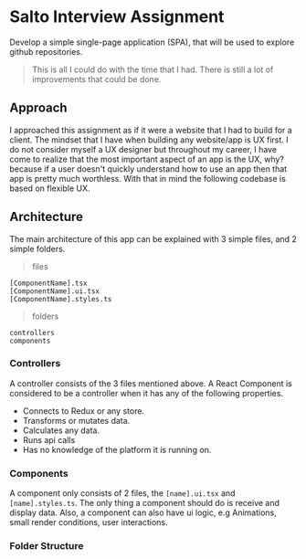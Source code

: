 # Salto Interview Assignment

Develop a simple single-page application (SPA), that will be used to explore github
repositories.

> This is all I could do with the time that I had. There is still a lot of improvements that could be done.

## Approach
I approached this assignment as if it were a website that I had to build for a client. The mindset that I have when building any website/app is UX first. I do not consider myself a UX designer but throughout my career, I have come to realize that the most important aspect of an app is the UX, why? because if a user doesn't quickly understand how to use an app then that app is pretty much worthless. With that in mind the following codebase is based on flexible UX.


## Architecture

The main architecture of this app can be explained with 3 simple files, and 2 simple folders.

> files
```
[ComponentName].tsx
[ComponentName].ui.tsx
[ComponentName].styles.ts
```



> folders
```
controllers
components
```



### Controllers
A controller consists of the 3 files mentioned above. A React Component is considered to be a controller when it has any of the following properties.

* Connects to Redux or any store.
* Transforms or mutates data.
* Calculates any data.
* Runs api calls
* Has no knowledge of the platform it is running on.


### Components
A component only consists of 2 files, the `[name].ui.tsx` and `[name].styles.ts`.
The only thing a component should do is receive and display data. Also, a component can also have ui logic, e.g Animations, small render conditions, user interactions.

### Folder Structure
